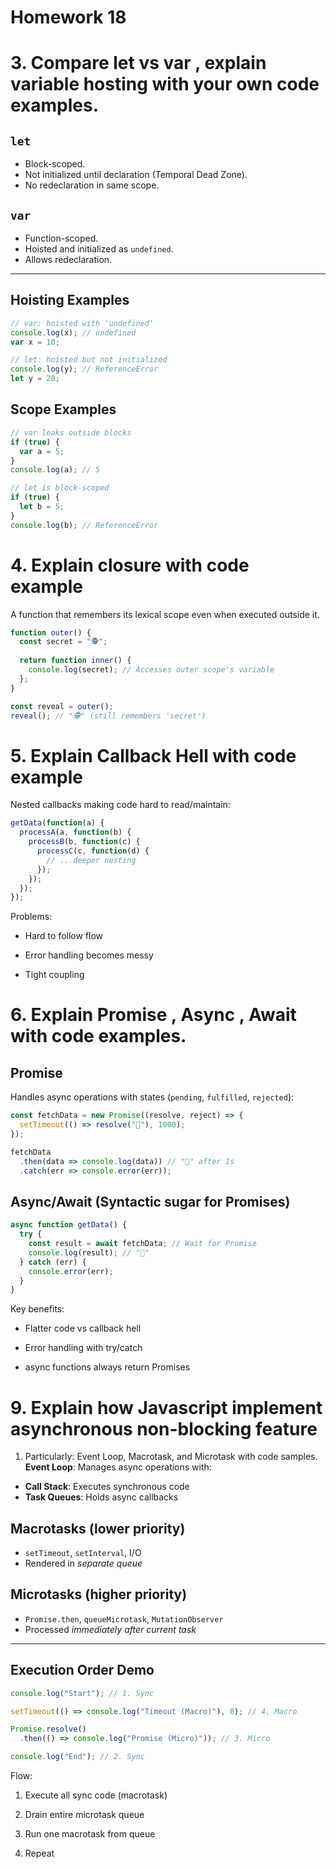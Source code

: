 # Homework 18

# 3. Compare let vs var , explain variable hosting with your own code examples.
## **`let`**
- Block-scoped.
- Not initialized until declaration (Temporal Dead Zone).
- No redeclaration in same scope.

## **`var`**
- Function-scoped.
- Hoisted and initialized as `undefined`.
- Allows redeclaration.

---

## Hoisting Examples

```javascript
// var: hoisted with 'undefined'
console.log(x); // undefined
var x = 10;

// let: hoisted but not initialized
console.log(y); // ReferenceError
let y = 20;
```

## Scope Examples
```javascript
// var leaks outside blocks
if (true) {
  var a = 5;
}
console.log(a); // 5

// let is block-scoped
if (true) {
  let b = 5;
}
console.log(b); // ReferenceError
```


# 4. Explain closure with code example
A function that remembers its lexical scope even when executed outside it.

```javascript
function outer() {
  const secret = "🕵️";
  
  return function inner() {
    console.log(secret); // Accesses outer scope's variable
  };
}

const reveal = outer();
reveal(); // "🕵️" (still remembers 'secret')
```

# 5. Explain Callback Hell with code example
Nested callbacks making code hard to read/maintain:

```javascript
getData(function(a) {
  processA(a, function(b) {
    processB(b, function(c) {
      processC(c, function(d) {
        // ...deeper nesting
      });
    });
  });
});
```
Problems:

   - Hard to follow flow

   - Error handling becomes messy

   - Tight coupling

# 6. Explain Promise , Async , Await with code examples.
## **Promise**
Handles async operations with states (`pending`, `fulfilled`, `rejected`):

```javascript
const fetchData = new Promise((resolve, reject) => {
  setTimeout(() => resolve("🍕"), 1000);
});

fetchData
  .then(data => console.log(data)) // "🍕" after 1s
  .catch(err => console.error(err));
```


## Async/Await (Syntactic sugar for Promises)
```javascript
async function getData() {
  try {
    const result = await fetchData; // Wait for Promise
    console.log(result); // "🍕"
  } catch (err) {
    console.error(err);
  }
}
```
Key benefits:
   - Flatter code vs callback hell

   - Error handling with try/catch

   - async functions always return Promises


# 9. Explain how Javascript implement asynchronous non-blocking feature
1. Particularly: Event Loop, Macrotask, and Microtask with code samples.
**Event Loop**: Manages async operations with:
- **Call Stack**: Executes synchronous code
- **Task Queues**: Holds async callbacks

## **Macrotasks** (lower priority)
- `setTimeout`, `setInterval`, I/O
- Rendered in *separate queue*

## **Microtasks** (higher priority)
- `Promise.then`, `queueMicrotask`, `MutationObserver`
- Processed *immediately after current task*

---

## Execution Order Demo
```javascript
console.log("Start"); // 1. Sync

setTimeout(() => console.log("Timeout (Macro)"), 0); // 4. Macro

Promise.resolve()
  .then(() => console.log("Promise (Micro)")); // 3. Micro

console.log("End"); // 2. Sync
```

Flow:

1. Execute all sync code (macrotask)

2. Drain entire microtask queue

3. Run one macrotask from queue

4. Repeat
















